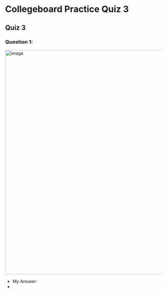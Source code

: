# Collegeboard Practice Quiz 3

## Quiz 3

### Question 1:
<img width="719" alt="image" src="https://user-images.githubusercontent.com/89240973/165622754-72c6d25f-c318-44db-9f10-cde60a0ee84a.png">

- My Answer:
- 


